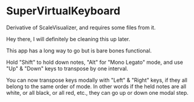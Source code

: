 # SuperVirtualKeyboard
Derivative of ScaleVisualizer, and requires some files from it.

Hey there, I will definitely be cleaning this up later.

This app has a long way to go but is bare bones functional.

Hold "Shift" to hold down notes, "Alt" for "Mono Legato" mode, and use "Up" & "Down" keys to transpose by one interval.

You can now transpose keys modally with "Left" & "Right" keys, if they all belong to the same order of mode. In other words if the held notes are all white, or all black, or all red, etc., they can go up or down one modal step.
